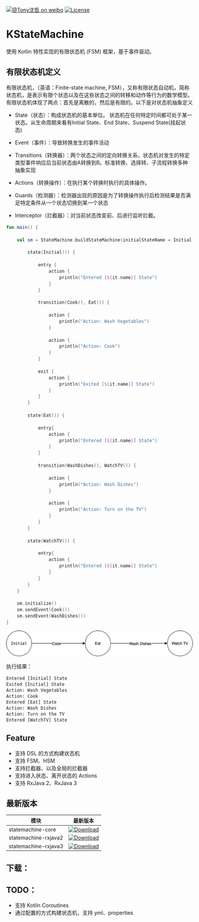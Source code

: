 [![@Tony沈哲 on weibo](https://img.shields.io/badge/weibo-%40Tony%E6%B2%88%E5%93%B2-blue.svg)](http://www.weibo.com/fengzhizi715)
[![License](https://img.shields.io/badge/license-Apache%202-lightgrey.svg)](https://www.apache.org/licenses/LICENSE-2.0.html)

# KStateMachine

使用 Kotlin 特性实现的有限状态机 (FSM) 框架，基于事件驱动。

## 有限状态机定义

有限状态机，（英语：Finite-state machine, FSM），又称有限状态自动机，简称状态机，是表示有限个状态以及在这些状态之间的转移和动作等行为的数学模型。有限状态机体现了两点：首先是离散的，然后是有限的。以下是对状态机抽象定义

* State（状态）：构成状态机的基本单位。 状态机在任何特定时间都可处于某一状态。从生命周期来看有Initial State、End State、Suspend State(挂起状态)

* Event（事件）：导致转换发生的事件活动

* Transitions（转换器）：两个状态之间的定向转换关系，状态机对发生的特定类型事件响应后当前状态由A转换到B。标准转换、选择转、子流程转换多种抽象实现

* Actions（转换操作）：在执行某个转换时执行的具体操作。

* Guards（检测器）：检测器出现的原因是为了转换操作执行后检测结果是否满足特定条件从一个状态切换到某一个状态

* Interceptor（拦截器）：对当前状态改变前、后进行监听拦截。

```kotlin
fun main() {

    val sm = StateMachine.buildStateMachine(initialStateName = Initial()) {

        state(Initial()) {

            entry {
                action {
                    println("Entered [${it.name}] State")
                }
            }

            transition(Cook(), Eat()) {

                action {
                    println("Action: Wash Vegetables")
                }

                action {
                    println("Action: Cook")
                }
            }

            exit {
                action {
                    println("Exited [${it.name}] State")
                }
            }
        }

        state(Eat()) {

            entry{
                action {
                    println("Entered [${it.name}] State")
                }
            }

            transition(WashDishes(), WatchTV()) {

                action {
                    println("Action: Wash Dishes")
                }

                action {
                    println("Action: Turn on the TV")
                }
            }
        }

        state(WatchTV()) {

            entry{
                action {
                    println("Entered [${it.name}] State")
                }
            }
        }
    }

    sm.initialize()
    sm.sendEvent(Cook())
    sm.sendEvent(WashDishes())
}
```

![](images/fsm.png)

执行结果：

```
Entered [Initial] State
Exited [Initial] State
Action: Wash Vegetables
Action: Cook
Entered [Eat] State
Action: Wash Dishes
Action: Turn on the TV
Entered [WatchTV] State
```

## Feature

* 支持 DSL 的方式构建状态机
* 支持 FSM、HSM
* 支持拦截器、以及全局的拦截器
* 支持进入状态、离开状态的 Actions
* 支持 RxJava 2、RxJava 3

## 最新版本

模块|最新版本
---|:-------------:
statemachine-core|[ ![Download](https://api.bintray.com/packages/fengzhizi715/maven/statemachine-core/images/download.svg) ](https://bintray.com/fengzhizi715/maven/statemachine-core/_latestVersion)
statemachine-rxjava2|[ ![Download](https://api.bintray.com/packages/fengzhizi715/maven/statemachine-rxjava2/images/download.svg) ](https://bintray.com/fengzhizi715/maven/statemachine-rxjava2/_latestVersion)
statemachine-rxjava3|[ ![Download](https://api.bintray.com/packages/fengzhizi715/maven/statemachine-rxjava3/images/download.svg) ](https://bintray.com/fengzhizi715/maven/statemachine-rxjava3/_latestVersion)


## 下载：

## TODO：

* 支持 Kotlin Coroutines
* 通过配置的方式构建状态机，支持 yml、properties




